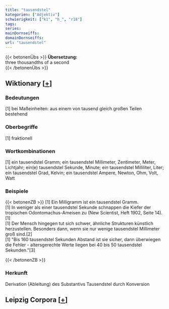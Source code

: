 ```yaml
---
title: "tausendstel"
kategorien: ["Adjektiv"]
schwierigkeit: ["k1", "h_", "r18"]
tags:
series:
mainDornseiffs:
domainDornseiffs:
url: "tausendstel"
---
```


{{< betonenÜbs >}}
**Übersetzung:**  
three thousandths of a second  
{{< /betonenÜbs >}}

## Wiktionary [[+](https://de.wiktionary.org/wiki/tausendstel)]

### Bedeutungen
[1] bei Maßeinheiten: aus einem von tausend gleich großen Teilen bestehend  

### Oberbegriffe
[1] fraktionell  

### Wortkombinationen
[1] ein tausendstel Gramm; ein tausendstel Millimeter, Zentimeter, Meter, Lichtjahr; ein(e) tausendstel Sekunde, Minute; ein tausendstel Milliliter, Liter; ein tausendstel Grad, Kelvin; ein tausendstel Ampere, Newton, Ohm, Volt, Watt  

### Beispiele
{{< betonenZB >}}
[1] Ein Milligramm ist ein tausendstel Gramm.  
[1] In weniger als einer tausendstel Sekunde schnappen die Kiefer der tropischen Odontomachus-Ameisen zu (New Scientist, Heft 1902, Seite 14).[1]  
[1] Der Mensch hingegen tut sich schwer, ähnliche Strukturen künstlich herzustellen. Besonders dann, wenn sie nur wenige tausendstel Millimeter groß sind.[2]  
[1] "Bis 160 tausendstel Sekunden Abstand ist sie sicher, dann überwiegen die Fehler - altersgerechte Werte liegen bei 40 bis 50 tausendstel Sekunden."[3]  

{{< /betonenZB >}}
### Herkunft
Derivation (Ableitung) des Substantivs Tausendstel durch Konversion  


## Leipzig Corpora [[+](https://corpora.uni-leipzig.de/en/res?word=tausendstel&corpusId=deu_newscrawl-public_2018)]

